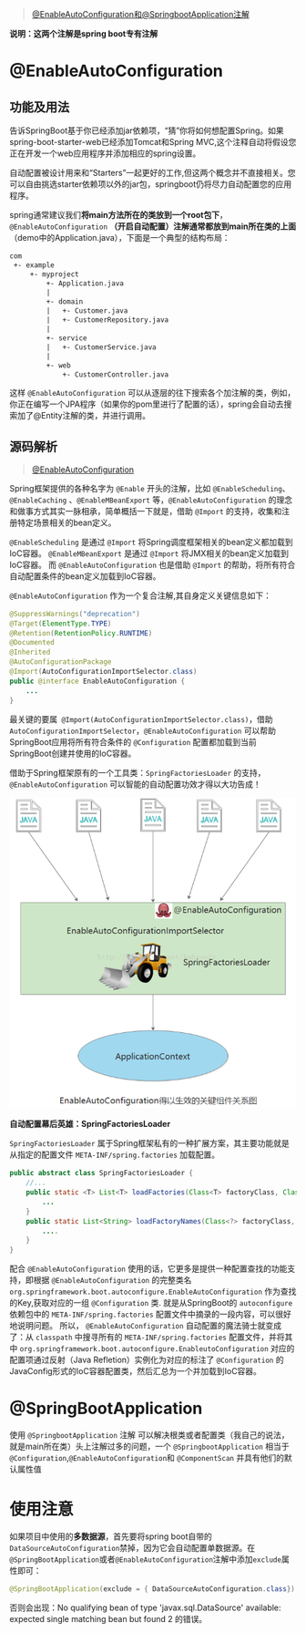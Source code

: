 > [@EnableAutoConfiguration和@SpringbootApplication注解](https://www.cnblogs.com/geekdc/p/7048555.html)

**说明：这两个注解是spring boot专有注解**

# @EnableAutoConfiguration

## 功能及用法

告诉SpringBoot基于你已经添加jar依赖项，“猜”你将如何想配置Spring。如果spring-boot-starter-web已经添加Tomcat和Spring MVC,这个注释自动将假设您正在开发一个web应用程序并添加相应的spring设置。

自动配置被设计用来和“Starters”一起更好的工作,但这两个概念并不直接相关。您可以自由挑选starter依赖项以外的jar包，springboot仍将尽力自动配置您的应用程序。

spring通常建议我们**将main方法所在的类放到一个root包下**， `@EnableAutoConfiguration` **（开启自动配置）注解通常都放到main所在类的上面**（demo中的Application.java），下面是一个典型的结构布局：

```
com
 +- example
     +- myproject
         +- Application.java
         |
         +- domain
         |   +- Customer.java
         |   +- CustomerRepository.java
         |
         +- service
         |   +- CustomerService.java
         |
         +- web
             +- CustomerController.java
```

这样 `@EnableAutoConfiguration` 可以从逐层的往下搜索各个加注解的类，例如，你正在编写一个JPA程序（如果你的pom里进行了配置的话），spring会自动去搜索加了@Entity注解的类，并进行调用。

## 源码解析

> [@EnableAutoConfiguration](https://blog.csdn.net/kmhysoft/article/details/71056027)

Spring框架提供的各种名字为 `@Enable` 开头的注解，比如 `@EnableScheduling`、`@EnableCaching` 、`@EnableMBeanExport` 等，`@EnableAutoConfiguration` 的理念和做事方式其实一脉相承，简单概括一下就是，借助 `@Import` 的支持，收集和注册特定场景相关的bean定义。

`@EnableScheduling` 是通过 `@Import` 将Spring调度框架相关的bean定义都加载到IoC容器。
`@EnableMBeanExport` 是通过 `@Import` 将JMX相关的bean定义加载到IoC容器。
而 `@EnableAutoConfiguration` 也是借助 `@Import` 的帮助，将所有符合自动配置条件的bean定义加载到IoC容器。

`@EnableAutoConfiguration` 作为一个复合注解,其自身定义关键信息如下：

```java
@SuppressWarnings("deprecation")
@Target(ElementType.TYPE)
@Retention(RetentionPolicy.RUNTIME)
@Documented
@Inherited
@AutoConfigurationPackage
@Import(AutoConfigurationImportSelector.class)
public @interface EnableAutoConfiguration {
    ...
}
```

最关键的要属` @Import(AutoConfigurationImportSelector.class)`，借助 `AutoConfigurationImportSelector`，`@EnableAutoConfiguration` 可以帮助SpringBoot应用将所有符合条件的 `@Configuration` 配置都加载到当前SpringBoot创建并使用的IoC容器。

借助于Spring框架原有的一个工具类：`SpringFactoriesLoader` 的支持，`@EnableAutoConfiguration` 可以智能的自动配置功效才得以大功告成！

![EnableAutoConfiguration](images/EnableAutoConfiguration.png)

**自动配置幕后英雄：SpringFactoriesLoader**

`SpringFactoriesLoader` 属于Spring框架私有的一种扩展方案，其主要功能就是从指定的配置文件 `META-INF/spring.factories` 加载配置。

```java
public abstract class SpringFactoriesLoader {
    //...
    public static <T> List<T> loadFactories(Class<T> factoryClass, ClassLoader classLoader) {
        ...
    }
    public static List<String> loadFactoryNames(Class<?> factoryClass, ClassLoader classLoader) {
        ....
    }
}
```

配合 `@EnableAutoConfiguration` 使用的话，它更多是提供一种配置查找的功能支持，即根据 `@EnableAutoConfiguration` 的完整类名 `org.springframework.boot.autoconfigure.EnableAutoConfiguration` 作为查找的Key,获取对应的一组 `@Configuration` 类.
就是从SpringBoot的 `autoconfigure` 依赖包中的 `META-INF/spring.factories` 配置文件中摘录的一段内容，可以很好地说明问题。
所以， `@EnableAutoConfiguration` 自动配置的魔法骑士就变成了：从 `classpath` 中搜寻所有的 `META-INF/spring.factories` 配置文件，并将其中 `org.springframework.boot.autoconfigure.EnableutoConfiguration` 对应的配置项通过反射（Java Refletion）实例化为对应的标注了 `@Configuration` 的JavaConfig形式的IoC容器配置类，然后汇总为一个并加载到IoC容器。

# @SpringBootApplication

使用 `@SpringbootApplication` 注解  可以解决根类或者配置类（我自己的说法，就是main所在类）头上注解过多的问题，一个 `@SpringbootApplication` 相当于`@Configuration`,`@EnableAutoConfiguration`和 `@ComponentScan` 并具有他们的默认属性值

# 使用注意

如果项目中使用的**多数据源**，首先要将spring boot自带的`DataSourceAutoConfiguration`禁掉，因为它会自动配置单数据源。在`@SpringBootApplication`或者`@EnableAutoConfiguration`注解中添加`exclude`属性即可：
```java
@SpringBootApplication(exclude = { DataSourceAutoConfiguration.class})
```
否则会出现：No qualifying bean of type 'javax.sql.DataSource' available: expected single matching bean but found 2 的错误。
